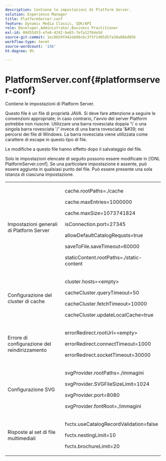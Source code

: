 ```yaml
---
description: Contiene le impostazioni di Platform Server.
solution: Experience Manager
title: PlatformServer.conf
feature: Dynamic Media Classic, SDK/API
role: Developer,Administrator,Business Practitioner
exl-id: 00d55453-e7e6-4242-be83-7efa12764e5d
source-git-commit: 1ec8b59f442eb96c6c3f5f1405d57a38a86bd056
workflow-type: tm+mt
source-wordcount: '156'
ht-degree: 0%

---
```


# PlatformServer.conf{#platformserver-conf}

Contiene le impostazioni di Platform Server.

Questo file è un file di proprietà JAVA. Si deve fare attenzione a seguire le convenzioni appropriate; in caso contrario, l&#39;avvio del server Platform potrebbe non riuscire. Utilizzare una barra rovesciata doppia &#39;\\&#39; o una singola barra rovesciata &#39;/&#39; invece di una barra rovesciata &#39;\&#39; nei percorsi dei file di Windows. La barra rovesciata viene utilizzata come carattere di escape in questo tipo di file.

Le modifiche a questo file hanno effetto dopo il salvataggio del file.

Solo le impostazioni elencate di seguito possono essere modificate in [!DNL PlatformServer.conf]. Se una particolare impostazione è assente, può essere aggiunta in qualsiasi punto del file. Può essere presente una sola istanza di ciascuna impostazione.

<table id="simpletable_38244750F50A46E5B0077F5F860B125C"> 
 <tr class="strow"> 
  <td class="stentry"> <p>Impostazioni generali di Platform Server </p> </td> 
  <td class="stentry"> <p> <span class="codeph"> cache.rootPaths=./cache </span> </p> <p> <span class="codeph"> cache.maxEntries=1000000  </span> </p> <p> <span class="codeph"> cache.maxSize=1073741824  </span> </p> <p> <span class="codeph"> isConnection.port=27345  </span> </p> <p> <span class="codeph"> allowDefaultCatalogRequsts=true  </span> </p> <p> <span class="codeph"> saveToFile.saveTimeout=60000  </span> </p> <p> <span class="codeph"> staticContent.rootPaths=./static-content </span> </p> </td> 
 </tr> 
 <tr class="strow"> 
  <td class="stentry"> <p>Configurazione del cluster di cache </p> </td> 
  <td class="stentry"> <p> <span class="codeph"> cluster.hosts=&lt;empty&gt; </span> </p> <p> <span class="codeph"> cacheCluster.queryTimeout=50  </span> </p> <p> <span class="codeph"> cacheCluster.fetchTimeout=10000  </span> </p> <p> <span class="codeph"> cacheCluster.updateLocalCache=true  </span> </p> </td> 
 </tr> 
 <tr class="strow"> 
  <td class="stentry"> <p>Errore di configurazione del reindirizzamento </p> </td> 
  <td class="stentry"> <p> <span class="codeph"> errorRedirect.rootUrl=&lt;empty&gt; </span> </p> <p> <span class="codeph"> errorRedirect.connectTimeout=1000  </span> </p> <p> <span class="codeph"> errorRedirect.socketTimeout=30000  </span> </p> </td> 
 </tr> 
 <tr class="strow"> 
  <td class="stentry"> <p>Configurazione SVG </p> </td> 
  <td class="stentry"> <p> <span class="codeph"> svgProvider.rootPaths=./immagini </span> </p> <p> <span class="codeph"> svgProvider.SVGFileSizeLimit=1024  </span> </p> <p> <span class="codeph"> svgProvider.port=8080  </span> </p> <p> <span class="codeph"> svgProvider.fontRoot=./immagini </span> </p> </td> 
 </tr> 
 <tr class="strow"> 
  <td class="stentry"> <p>Risposte al set di file multimediali </p> </td> 
  <td class="stentry"> <p> <span class="codeph"> fvctx.useCatalogRecordValidation=false  </span> </p> <p> <span class="codeph"> fvctx.nestingLimit=10  </span> </p> <p> <span class="codeph"> fvctx.brochureLimit=20  </span> </p> </td> 
 </tr> 
</table>
